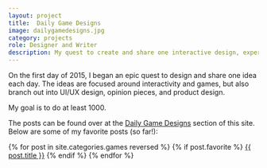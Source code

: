 ```yaml
---
layout: project
title:  Daily Game Designs
image: dailygamedesigns.jpg
category: projects
role: Designer and Writer
description: My quest to create and share one interactive design, experience, game, or concept each day for 1000 days.
---
```

On the first day of 2015, I began an epic quest to design and share one idea each day.  The ideas are focused around interactivity and games, but also branch out into UI/UX design, opinion pieces, and product design.

My goal is to do at least 1000.

The posts can be found over at the [Daily Game Designs](http://www.foster-douglas.com/games) section of this site.  Below are some of my favorite posts (so far!):

{% for post in site.categories.games reversed %}
{% if post.favorite %}
<a href="{{ post.url }}">{{ post.title }}</a>
{% endif %}
{% endfor %}
